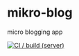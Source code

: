 # mikro-blog
micro blogging app

[![CI / build (server)](https://github.com/luke-h1/mikro-blog/actions/workflows/build.yml/badge.svg)](https://github.com/luke-h1/mikro-blog/actions/workflows/build.yml)
